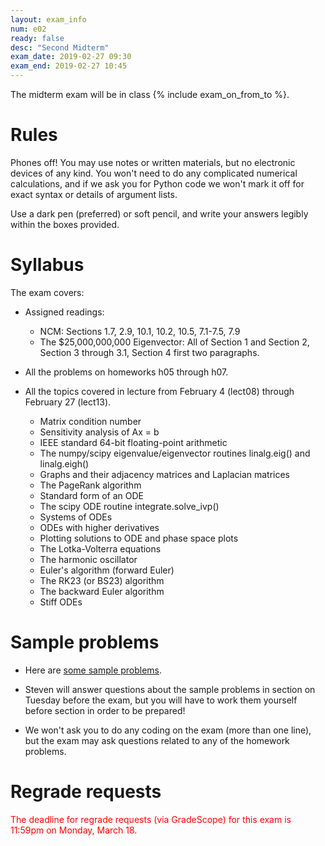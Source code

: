 ```yaml
---
layout: exam_info
num: e02
ready: false
desc: "Second Midterm"
exam_date: 2019-02-27 09:30
exam_end: 2019-02-27 10:45
---
```


The midterm exam will be in class {% include exam_on_from_to %}.

# Rules

Phones off!
You may use notes or written materials, 
but no electronic devices of any kind. 
You won't need to do any complicated numerical calculations,
and if we ask you for Python code we won't mark it off for
exact syntax or details of argument lists.

Use a dark pen (preferred) or soft pencil, 
and write your answers legibly within the
boxes provided.

# Syllabus

The exam covers:

- Assigned readings: 

  - NCM: Sections 1.7, 2.9, 10.1, 10.2, 10.5, 7.1-7.5, 7.9
  - The $25,000,000,000 Eigenvector: All of Section 1 and Section 2, Section 3 through 3.1, Section 4 first two paragraphs.


- All the problems on homeworks h05 through h07.

- All the topics covered in lecture from February 4 (lect08) through February 27 (lect13).
  - Matrix condition number
  - Sensitivity analysis of Ax = b
  - IEEE standard 64-bit floating-point arithmetic
  - The numpy/scipy eigenvalue/eigenvector routines linalg.eig() and linalg.eigh()
  - Graphs and their adjacency matrices and Laplacian matrices
  - The PageRank algorithm
  - Standard form of an ODE
  - The scipy ODE routine integrate.solve_ivp()
  - Systems of ODEs
  - ODEs with higher derivatives
  - Plotting solutions to ODE and phase space plots
  - The Lotka-Volterra equations
  - The harmonic oscillator
  - Euler's algorithm (forward Euler)
  - The RK23 (or BS23) algorithm
  - The backward Euler algorithm
  - Stiff ODEs

# Sample problems

- Here are [some sample problems](https://github.com/ucsb-cs111/w19-lecture-files/blob/master/02.27/sampleprobs02.pdf).

- Steven will answer questions about the sample problems in section on Tuesday before the exam, but you will have to work them yourself before section in order to be prepared!

- We won't ask you to do any coding on the exam (more than one line), but the exam may ask questions related to any of the homework problems.

# Regrade requests

<span style="color:red">
The deadline for regrade requests (via GradeScope) for this exam is 11:59pm on Monday, March 18.
</span>
